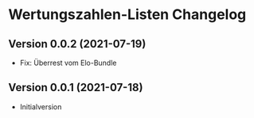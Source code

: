 # Wertungszahlen-Listen Changelog

## Version 0.0.2 (2021-07-19)

* Fix: Überrest vom Elo-Bundle

## Version 0.0.1 (2021-07-18)

* Initialversion
